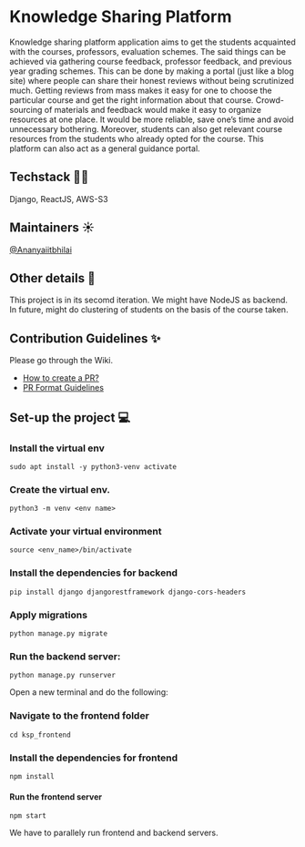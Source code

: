 # Knowledge Sharing Platform
Knowledge sharing platform application aims to get the students acquainted with the courses, professors, evaluation schemes. The said things can be achieved via gathering course feedback, professor feedback, and previous year grading schemes. This can be done by making a portal (just like a blog site) where people can share their honest reviews without being scrutinized much. Getting reviews from mass makes it easy for one to choose the particular course and get the right information about that course. Crowd-sourcing of materials and feedback would make it easy to organize resources at one place. It would be more reliable, save one’s time and avoid unnecessary bothering. Moreover, students can also get relevant course resources from the students who already opted for the course. This platform can also act as a general guidance portal.

## Techstack 👩‍💻
Django, ReactJS, AWS-S3

## Maintainers ☀️
[@Ananyaiitbhilai](https://github.com/Ananyaiitbhilai) 

## Other details 📑
This project is in its secomd iteration. We might have NodeJS as backend. In future, might do clustering of students on the basis of the course taken.

## Contribution Guidelines ✨
Please go through the Wiki. 
- [How to create a PR?](https://github.com/OpenLake/Speech-Analyser/wiki/PR-Format-Guidelines)
- [PR Format Guidelines](https://github.com/OpenLake/Speech-Analyser/wiki/How-to-create-a-PR)

## Set-up the project 💻

### Install the virtual env
`sudo apt install -y python3-venv activate`

### Create the virtual env.
`python3 -m venv <env name>`

### Activate your virtual environment
`source <env_name>/bin/activate`

### Install the dependencies for backend
`pip install django djangorestframework django-cors-headers`

### Apply migrations
`python manage.py migrate`

### Run the backend server:
`python manage.py runserver`

Open a new terminal and do the following:

### Navigate to the frontend folder
`cd ksp_frontend`

### Install the dependencies for frontend
`npm install`

#### Run the frontend server
`npm start`

We have to parallely run frontend and backend servers.

